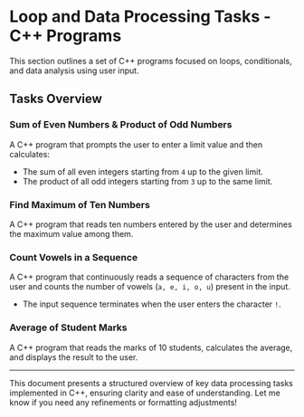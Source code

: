 # Loop and Data Processing Tasks - C++ Programs

This section outlines a set of C++ programs focused on loops, conditionals, and data analysis using user input.

## Tasks Overview

### Sum of Even Numbers & Product of Odd Numbers
A C++ program that prompts the user to enter a limit value and then calculates:
- The sum of all even integers starting from `4` up to the given limit.
- The product of all odd integers starting from `3` up to the same limit.

### Find Maximum of Ten Numbers
A C++ program that reads ten numbers entered by the user and determines the maximum value among them.

### Count Vowels in a Sequence
A C++ program that continuously reads a sequence of characters from the user and counts the number of vowels (`a, e, i, o, u`) present in the input.
- The input sequence terminates when the user enters the character `!`.

### Average of Student Marks
A C++ program that reads the marks of 10 students, calculates the average, and displays the result to the user.

---

This document presents a structured overview of key data processing tasks implemented in C++, ensuring clarity and ease of understanding. Let me know if you need any refinements or formatting adjustments!
